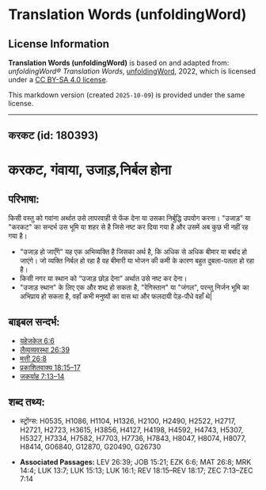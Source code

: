 # Translation Words (unfoldingWord)

## License Information

**Translation Words (unfoldingWord)** is based on and adapted from: _unfoldingWord® Translation Words_, [unfoldingWord](https://unfoldingword.org/utw), 2022, which is licensed under a [CC BY-SA 4.0 license](https://creativecommons.org/licenses/by-sa/4.0/legalcode.en).

This markdown version (created `2025-10-09`) is provided under the same license.



--------------------------------

## करकट (id: 180393)

करकट, गंवाया, उजाड़,निर्बल होना
===============================

परिभाषा:
--------

किसी वस्तु को गवांना अर्थात उसे लापरवाही से फेंक देना या उसका निर्बुद्धि उपयोग करना। "उजाड़" या "करकट" का सन्दर्भ उस भूमि या शहर से है जिसे नष्ट कर दिया गया है और उसमें अब कुछ भी नहीं रह गया है।

* "उजाड़ हो जाएँगे" यह एक अभिव्यक्ति है जिसका अर्थ है, कि अधिक से अधिक बीमार या बर्बाद हो जाएंगे। जो व्यक्ति निर्बल हो रहा है वह बीमारी या भोजन की कमी के कारण बहुत दुबला\-पतला हो रहा है।
* किसी नगर या स्थान को “उजाड़ छोड़ देना” अर्थात उसे नष्ट कर देना।
* "उजाड़ स्थान" के लिए एक और शब्द हो सकता है, "रेगिस्तान" या "जंगल", परन्तु निर्जन भूमि का अभिप्राय हो सकता है, वहाँ कभी मनुष्यों का वास था और फलदायी पेड़\-पौधे वहाँ थे\|

बाइबल सन्दर्भ:
--------------

* [यहेजकेल 6:6](https://ref.ly/Ezek6:6)
* [लैव्यव्यवस्था 26:39](https://ref.ly/Lev26:39)
* [मत्ती 26:8](https://ref.ly/Matt26:8)
* [प्रकाशितवाक्य 18:15–17](https://ref.ly/Rev18:15-Rev18:17)
* [जकर्याह 7:13–14](https://ref.ly/Zech7:13-Zech7:14)

शब्द तथ्य:
----------

* स्ट्रोंग्स: H0535, H1086, H1104, H1326, H2100, H2490, H2522, H2717, H2721, H2723, H3615, H3856, H4127, H4198, H4592, H4743, H5307, H5327, H7334, H7582, H7703, H7736, H7843, H8047, H8074, H8077, H8414, G06840, G12870, G20490, G26730

* **Associated Passages:** LEV 26:39; JOB 15:21; EZK 6:6; MAT 26:8; MRK 14:4; LUK 13:7; LUK 15:13; LUK 16:1; REV 18:15–REV 18:17; ZEC 7:13–ZEC 7:14

